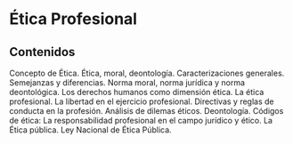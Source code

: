 # Ética Profesional

## Contenidos

Concepto de Ética. Ética, moral, deontología. Caracterizaciones generales. Semejanzas y diferencias. Norma moral, norma jurídica y norma deontológica. Los derechos humanos como dimensión ética. La ética profesional. La libertad en el ejercicio profesional. Directivas y reglas de conducta en la profesión. Análisis de dilemas éticos. Deontología. Códigos de ética: La responsabilidad profesional en el campo jurídico y ético. La Ética pública. Ley Nacional de Ética Pública.